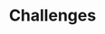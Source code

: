 ---
layout: page
title: Challenges
nav: true
nav_order: 6
dropdown: true
children: 
    - title: ToothFairy
      permalink: https://toothfairychallenge.eu
    - title: Other
      permalink: https://google.com
---